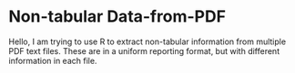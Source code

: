 # Non-tabular Data-from-PDF
Hello, I am trying to use R to extract non-tabular information from multiple PDF text files.
These are in a uniform reporting format, but with different information in each file.

